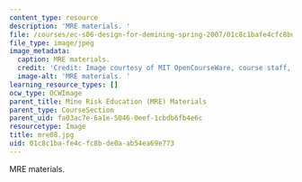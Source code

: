 ```yaml
---
content_type: resource
description: 'MRE materials. '
file: /courses/ec-s06-design-for-demining-spring-2007/01c8c1bafe4cfc8bde0aab54ea69e773_mre08.jpg
file_type: image/jpeg
image_metadata:
  caption: MRE materials.
  credit: 'Credit: Image courtesy of MIT OpenCourseWare, course staff, and students.'
  image-alt: 'MRE materials. '
learning_resource_types: []
ocw_type: OCWImage
parent_title: Mine Risk Education (MRE) Materials
parent_type: CourseSection
parent_uid: fa03ac7e-6a1e-5046-0eef-1cbdb6fb4e6c
resourcetype: Image
title: mre08.jpg
uid: 01c8c1ba-fe4c-fc8b-de0a-ab54ea69e773
---
```

MRE materials. 

